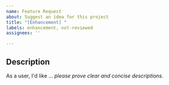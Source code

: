 ```yaml
---
name: Feature Request
about: Suggest an idea for this project
title: "[Enhancement] "
labels: enhancement, not-reviewed
assignees: ''

---
```

## Description

As a user, I'd like ... _please prove clear and concise descriptions._
